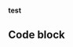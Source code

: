#### test
## Code block
<!-- MARKDOWN-AUTO-DOCS:START (CODE:src=./asn.sh) -->
<!-- The below code snippet is automatically added from ./asn.sh -->
```asn.sh
```
